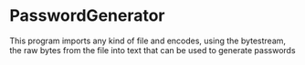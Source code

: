 # PasswordGenerator

This program imports any kind of file and encodes, using the bytestream, the raw bytes from the file into text that can be used to generate passwords
